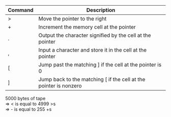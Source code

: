 |Command|Description                                                      |
|-------|-----------------------------------------------------------------|
|>      |Move the pointer to the right                                    |
|+      |Increment the memory cell at the pointer                         |
|.      |Output the character signified by the cell at the pointer        |
|,      |Input a character and store it in the cell at the pointer        |
|[      |Jump past the matching ] if the cell at the pointer is 0         |
|]      |Jump back to the matching [ if the cell at the pointer is nonzero|

5000 bytes of tape  
 => < is equal to 4999 >s  
 => - is equal to 255 +s
